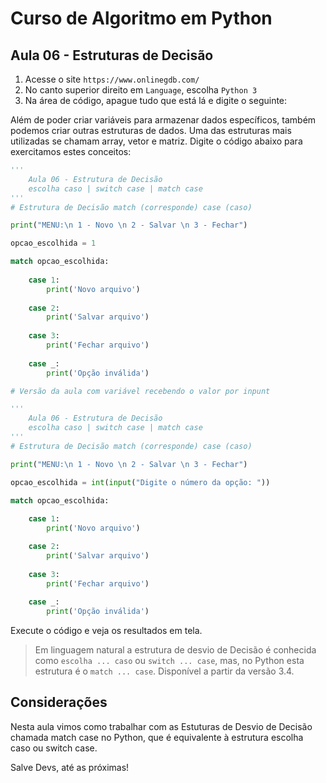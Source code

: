 # Curso de Algoritmo em Python

## Aula 06 - Estruturas de Decisão

1. Acesse o site `https://www.onlinegdb.com/`
2. No canto superior direito em `Language`, escolha `Python 3`
3. Na área de código, apague tudo que está lá e digite o seguinte:

Além de poder criar variáveis para armazenar dados específicos, também podemos criar outras estruturas de dados. Uma das estruturas mais utilizadas se chamam array, vetor e matriz. Digite o código abaixo para exercitamos estes conceitos:

~~~python
'''
    Aula 06 - Estrutura de Decisão
    escolha caso | switch case | match case
'''
# Estrutura de Decisão match (corresponde) case (caso)

print("MENU:\n 1 - Novo \n 2 - Salvar \n 3 - Fechar")

opcao_escolhida = 1

match opcao_escolhida:
    
    case 1:
        print('Novo arquivo')
    
    case 2:
        print('Salvar arquivo')
    
    case 3:
        print('Fechar arquivo')
    
    case _:
        print('Opção inválida')

# Versão da aula com variável recebendo o valor por inpunt

'''
    Aula 06 - Estrutura de Decisão
    escolha caso | switch case | match case
'''
# Estrutura de Decisão match (corresponde) case (caso)

print("MENU:\n 1 - Novo \n 2 - Salvar \n 3 - Fechar")

opcao_escolhida = int(input("Digite o número da opção: "))

match opcao_escolhida:
    
    case 1:
        print('Novo arquivo')

    case 2:
        print('Salvar arquivo')
    
    case 3:
        print('Fechar arquivo')
    
    case _:
        print('Opção inválida')

~~~

Execute o código e veja os resultados em tela.

> Em linguagem natural a estrutura de desvio de Decisão é conhecida como `escolha ... caso` ou `switch ... case`, mas, no Python esta estrutura é o `match ... case`. Disponível a partir da versão 3.4.

## Considerações

Nesta aula vimos como trabalhar com as Estuturas de Desvio de Decisão chamada match case no Python, que é equivalente à estrutura escolha caso ou switch case.

Salve Devs, até as próximas!
